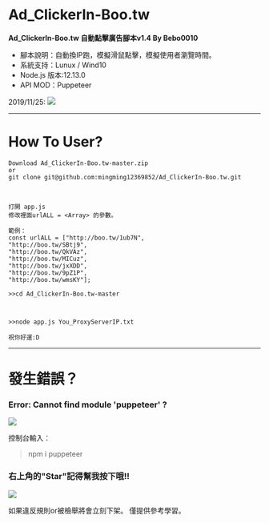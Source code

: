 # Ad_ClickerIn-Boo.tw
**Ad_ClickerIn-Boo.tw 
自動點擊廣告腳本v1.4 By Bebo0010**

* 腳本說明：自動換IP跑，模擬滑鼠點擊，模擬使用者瀏覽時間。
* 系統支持：Lunux / Wind10
* Node.js 版本:12.13.0
* API MOD：Puppeteer


2019/11/25:
![](https://i.imgur.com/M8xgWKr.png)




---

# How To User?
```
Download Ad_ClickerIn-Boo.tw-master.zip
or
git clone git@github.com:mingming12369852/Ad_ClickerIn-Boo.tw.git



打開 app.js 
修改裡面urlALL = <Array> 的參數。

範例：
const urlALL = ["http://boo.tw/1ub7N",
"http://boo.tw/SBtj9",
"http://boo.tw/QkVAz",
"http://boo.tw/MICuz",
"http://boo.tw/jxXDD",
"http://boo.tw/9pZ1P",
"http://boo.tw/wmsKY"];

>>cd Ad_ClickerIn-Boo.tw-master



>>node app.js You_ProxyServerIP.txt

祝你好運:D

```



---
# 發生錯誤？
### Error: Cannot find module 'puppeteer' ?
>
![](https://i.imgur.com/7oF5o94.png)

控制台輸入：

>npm i puppeteer


### 右上角的"Star"記得幫我按下哦!!
![](https://i.imgur.com/ZehEQ5w.png)

如果違反規則or被檢舉將會立刻下架。
僅提供參考學習。
